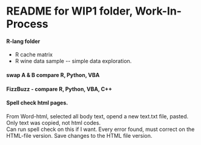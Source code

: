 # README for WIP1 folder, Work-In-Process  

#### R-lang folder  
 * R cache matrix
 * R wine data sample -- simple data exploration.
 
#### swap A & B compare R, Python, VBA
#### FizzBuzz - compare R, Python, VBA, C++

#### Spell check html pages.  
  
From Word-html, selected all body text, opend a new text.txt file, pasted.  Only text was copied, not html codes.  
Can run spell check  on this if I want.  Every error found, must correct on the HTML-file version.  Save changes to the HTML file version.
